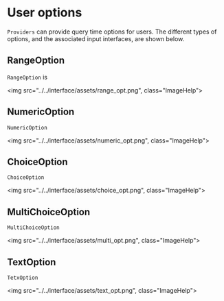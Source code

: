 # User options

`Providers` can provide query time options for users. The different types of options, and the associated input interfaces, are shown below.

## RangeOption

`RangeOption` is

<img src="../../interface/assets/range_opt.png", class="ImageHelp">


## NumericOption

`NumericOption`

<img src="../../interface/assets/numeric_opt.png", class="ImageHelp">


## ChoiceOption


`ChoiceOption`

<img src="../../interface/assets/choice_opt.png", class="ImageHelp">


## MultiChoiceOption


`MultiChoiceOption`

<img src="../../interface/assets/multi_opt.png", class="ImageHelp">


## TextOption


`TetxOption`

<img src="../../interface/assets/text_opt.png", class="ImageHelp">



